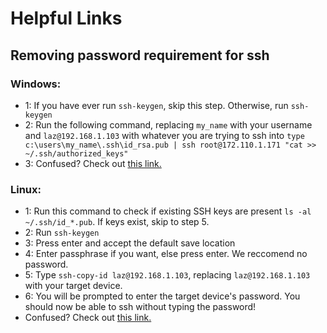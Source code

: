 # Helpful Links

## Removing password requirement for ssh 

### Windows:
- 1: If you have ever run `ssh-keygen`, skip this step. Otherwise, run `ssh-keygen`
- 2: Run the following command, replacing `my_name` with your username and `laz@192.168.1.103` with whatever you are trying to ssh into
```type c:\users\my_name\.ssh\id_rsa.pub | ssh root@172.110.1.171 "cat >> ~/.ssh/authorized_keys"```
- 3: Confused? Check out [this link.](https://superuser.com/questions/96051/ssh-from-windows-to-linux-without-entering-a-password)

### Linux:
- 1: Run this command to check if existing SSH keys are present `ls -al ~/.ssh/id_*.pub`. If keys exist, skip to step 5.
- 2: Run `ssh-keygen`
- 3: Press enter and accept the default save location
- 4: Enter passphrase if you want, else press enter. We reccomend no password.
- 5: Type `ssh-copy-id laz@192.168.1.103`, replacing `laz@192.168.1.103` with your target device.
- 6: You will be prompted to enter the target device's password. You should now be able to ssh without typing the password!
- Confused? Check out [this link.](https://linuxize.com/post/how-to-setup-passwordless-ssh-login/)
